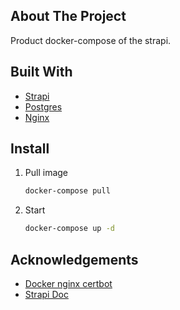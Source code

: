 ## About The Project

Product docker-compose of the strapi.

## Built With

* [Strapi](https://strapi.io/)
* [Postgres](https://www.postgresql.org/)
* [Nginx](https://www.nginx.com/)

## Install

1. Pull image

   ```sh
   docker-compose pull
   ```

2. Start

   ```sh
   docker-compose up -d
   ```

## Acknowledgements

* [Docker nginx certbot](https://github.com/staticfloat/docker-nginx-certbot)
* [Strapi Doc](https://strapi.io/documentation/v3.x/deployment/nginx-proxy.html)
